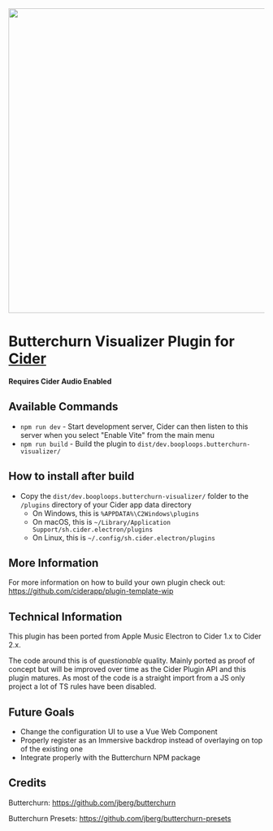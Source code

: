 <div align="center">
 <img src="https://user-images.githubusercontent.com/49113086/154792471-5dc5dc9a-877b-40b6-b46c-797783078e8a.png" style="width: 600px;"/> 
 </div>

# Butterchurn Visualizer Plugin for [Cider](https://cider.sh/)

**Requires Cider Audio Enabled**

## Available Commands
- `npm run dev` - Start development server, Cider can then listen to this server when you select "Enable Vite" from the main menu
- `npm run build` - Build the plugin to `dist/dev.booploops.butterchurn-visualizer/`

## How to install after build
- Copy the `dist/dev.booploops.butterchurn-visualizer/` folder to the `/plugins` directory of your Cider app data directory
    - On Windows, this is `%APPDATA%\C2Windows\plugins`
    - On macOS, this is `~/Library/Application Support/sh.cider.electron/plugins`
    - On Linux, this is `~/.config/sh.cider.electron/plugins`

## More Information

For more information on how to build your own plugin check out: https://github.com/ciderapp/plugin-template-wip

## Technical Information

This plugin has been ported from Apple Music Electron to Cider 1.x to Cider 2.x.  

The code around this is of *questionable* quality.  Mainly ported as proof of concept but will be improved over time as the Cider Plugin API and this plugin matures.  As most of the code is a straight import from a JS only project a lot of TS rules have been disabled.

## Future Goals
- Change the configuration UI to use a Vue Web Component
- Properly register as an Immersive backdrop instead of overlaying on top of the existing one
- Integrate properly with the Butterchurn NPM package


## Credits

Butterchurn: https://github.com/jberg/butterchurn

Butterchurn Presets: https://github.com/jberg/butterchurn-presets
